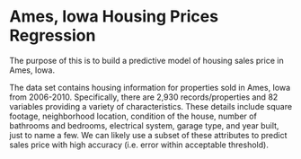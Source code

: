 # Ames, Iowa Housing Prices Regression
The purpose of this is to build a predictive model of housing sales price in Ames, Iowa.

The data set contains housing information for properties sold in Ames, Iowa from 2006-2010. Specifically, there are 2,930 records/properties and 82 variables providing a variety of characteristics. These details include square footage, neighborhood location, condition of the house, number of bathrooms and bedrooms, electrical system, garage type, and year built, just to name a few. We can likely use a subset of these attributes to predict sales price with high accuracy (i.e. error within acceptable threshold).
